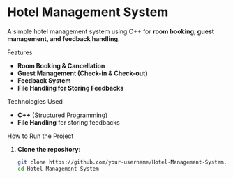 #  Hotel Management System

A simple hotel management system using C++ for **room booking, guest management, and feedback handling**.

 Features
-  **Room Booking & Cancellation**
-  **Guest Management (Check-in & Check-out)**
-  **Feedback System**
-  **File Handling for Storing Feedbacks**

 Technologies Used
- **C++** (Structured Programming)
- **File Handling** for storing feedbacks

 How to Run the Project
1. **Clone the repository**:
   ```sh
   git clone https://github.com/your-username/Hotel-Management-System.git
   cd Hotel-Management-System

